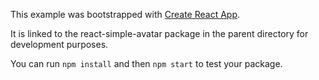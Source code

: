 This example was bootstrapped with [Create React App](https://github.com/facebook/create-react-app).

It is linked to the react-simple-avatar package in the parent directory for development purposes.

You can run `npm install` and then `npm start` to test your package.
